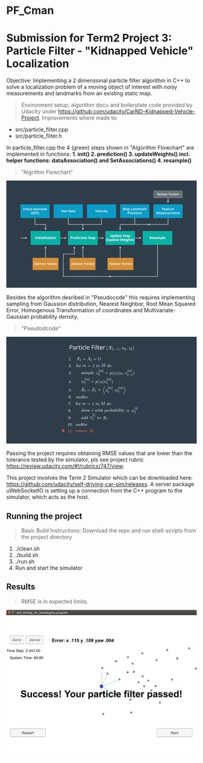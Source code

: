 # PF_Cman
# Submission for Term2 Project 3: Particle Filter - "Kidnapped Vehicle" Localization

Objective: Implementing a 2 dimensional particle filter algorithm in C++ to solve a localization problem of a moving object of interest with noisy measurements and landmarks from an existing static map. 

>Environment setup, algorithm docu and boilerplate code provided by Udacity 
under https://github.com/udacity/CarND-Kidnapped-Vehicle-Project. 
Improvements where made to:

- src/particle_filter.cpp
- src/particle_filter.h

In particle_filter.cpp the 4 (green) steps shown in "Algorithm Flowchart" are implemented in functions: 
__1. init()
2. prediction()
3. updateWeights() incl. helper functions: dataAssociation() and SetAssociations()
4. resample()__
 
> "Algrithm Flowchart"

![Image1](./flowchart.png)

Besides the algorithm desribed in "Pseudocode" this requires implementing sampling from Gaussion distribution, Nearest Neighbor, Root Mean Squared Error, Homogenous Transformation of coordinates and Multivariate-Gaussian probability density.
> "Pseudodcode"

![Image2](./pseudocode.png)

Passing the project requires obtaining RMSE values that are lower than the tolerance tested by the simulator, pls see project rubric https://review.udacity.com/#!/rubrics/747/view.

This project involves the Term 2 Simulator which can be downloaded here: https://github.com/udacity/self-driving-car-sim/releases. A server package uWebSocketIO is setting up a connection from the C++ program to the simulator, which acts as the host.

## Running the project
> Basic Build Instructions: Download the repo and run shell-scripts from the project directory
1. ./clean.sh
2. ./build.sh
3. ./run.sh
5. Run and start the simulator

## Results
> RMSE is in expected limits.

![Image3](./results100.png)

